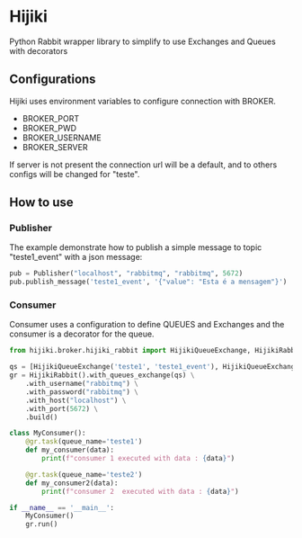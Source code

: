 # Hijiki
Python Rabbit wrapper library to simplify to use Exchanges and Queues with decorators

## Configurations
Hijiki uses environment variables to configure connection with BROKER. 

- BROKER_PORT
- BROKER_PWD
- BROKER_USERNAME
- BROKER_SERVER

If server is not present the connection url will be a default, and to others configs will be changed for "teste".

## How to use
### Publisher
The example demonstrate how to publish a simple message to topic "teste1_event" with a json message:

```python
pub = Publisher("localhost", "rabbitmq", "rabbitmq", 5672)
pub.publish_message('teste1_event', '{"value": "Esta é a mensagem"}')
```

### Consumer
Consumer uses a configuration to define QUEUES and Exchanges and the consumer is a decorator for the queue.

```python
from hijiki.broker.hijiki_rabbit import HijikiQueueExchange, HijikiRabbit

qs = [HijikiQueueExchange('teste1', 'teste1_event'), HijikiQueueExchange('teste2', 'teste2_event')]
gr = HijikiRabbit().with_queues_exchange(qs) \
    .with_username("rabbitmq") \
    .with_password("rabbitmq") \
    .with_host("localhost") \
    .with_port(5672) \
    .build()

class MyConsumer():
    @gr.task(queue_name='teste1')
    def my_consumer(data):
        print(f"consumer 1 executed with data : {data}")

    @gr.task(queue_name='teste2')
    def my_consumer2(data):
        print(f"consumer 2  executed with data : {data}")

if __name__ == '__main__':
    MyConsumer()
    gr.run()
```

